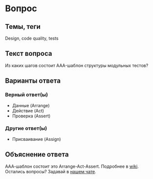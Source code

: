 # Вопрос

## Темы, теги

Design, code quality, tests

## Текст вопроса

Из каких шагов состоит AAA-шаблон структуры модульных тестов?

## Варианты ответа

### Верный ответ(ы)

* Данные (Arrange)
* Действие (Act)
* Проверка (Assert)

### Другие ответ(ы)

* Присваивание (Assign)

## Объяснение ответа

ААА-шаблон состоит это Arrange-Act-Assert. Подробнее в [wiki](https://technical-excellence.ru/wiki/UnitTest). Остались вопросы? Задавай в [нашем чате](https://t.me/technicalexcellenceru).

